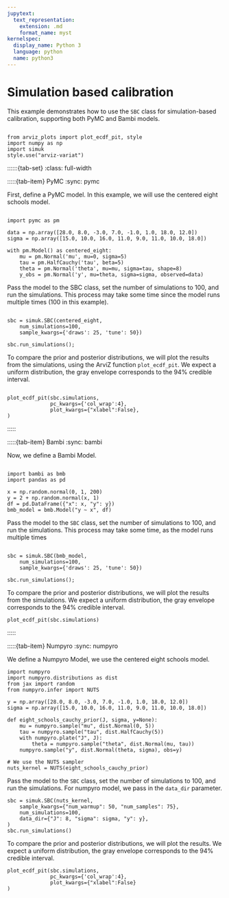 ```yaml
---
jupytext:
  text_representation:
    extension: .md
    format_name: myst
kernelspec:
  display_name: Python 3
  language: python
  name: python3
---
```


# Simulation based calibration

This example demonstrates how to use the `SBC` class for simulation-based calibration, supporting both PyMC and Bambi models.

```{jupyter-execute}

from arviz_plots import plot_ecdf_pit, style
import numpy as np
import simuk
style.use("arviz-variat")
```

::::::{tab-set}
:class: full-width

:::::{tab-item} PyMC
:sync: pymc

First, define a PyMC model. In this example, we will use the centered eight schools model.

```{jupyter-execute}

import pymc as pm

data = np.array([28.0, 8.0, -3.0, 7.0, -1.0, 1.0, 18.0, 12.0])
sigma = np.array([15.0, 10.0, 16.0, 11.0, 9.0, 11.0, 10.0, 18.0])

with pm.Model() as centered_eight:
    mu = pm.Normal('mu', mu=0, sigma=5)
    tau = pm.HalfCauchy('tau', beta=5)
    theta = pm.Normal('theta', mu=mu, sigma=tau, shape=8)
    y_obs = pm.Normal('y', mu=theta, sigma=sigma, observed=data)
```

Pass the model to the SBC class, set the number of simulations to 100, and run the simulations. This process may take
some time since the model runs multiple times (100 in this example).

```{jupyter-execute}

sbc = simuk.SBC(centered_eight,
    num_simulations=100,
    sample_kwargs={'draws': 25, 'tune': 50})

sbc.run_simulations();
```

To compare the prior and posterior distributions, we will plot the results from the simulations,
using the ArviZ function `plot_ecdf_pit`.
We expect a uniform distribution, the gray envelope corresponds to the 94% credible interval.

```{jupyter-execute}

plot_ecdf_pit(sbc.simulations,
              pc_kwargs={'col_wrap':4},
              plot_kwargs={"xlabel":False},
)
```

:::::

:::::{tab-item} Bambi
:sync: bambi

Now, we define a Bambi Model.

```{jupyter-execute}

import bambi as bmb
import pandas as pd

x = np.random.normal(0, 1, 200)
y = 2 + np.random.normal(x, 1)
df = pd.DataFrame({"x": x, "y": y})
bmb_model = bmb.Model("y ~ x", df)
```

Pass the model to the `SBC` class, set the number of simulations to 100, and run the simulations.
This process may take some time, as the model runs multiple times

```{jupyter-execute}

sbc = simuk.SBC(bmb_model,
    num_simulations=100,
    sample_kwargs={'draws': 25, 'tune': 50})

sbc.run_simulations();
```

To compare the prior and posterior distributions, we will plot the results from the simulations.
We expect a uniform distribution, the gray envelope corresponds to the 94% credible interval.

```{jupyter-execute}
plot_ecdf_pit(sbc.simulations)
```

:::::

:::::{tab-item} Numpyro
:sync: numpyro

We define a Numpyro Model, we use the centered eight schools model.

```{jupyter-execute}
import numpyro
import numpyro.distributions as dist
from jax import random
from numpyro.infer import NUTS

y = np.array([28.0, 8.0, -3.0, 7.0, -1.0, 1.0, 18.0, 12.0])
sigma = np.array([15.0, 10.0, 16.0, 11.0, 9.0, 11.0, 10.0, 18.0])

def eight_schools_cauchy_prior(J, sigma, y=None):
    mu = numpyro.sample("mu", dist.Normal(0, 5))
    tau = numpyro.sample("tau", dist.HalfCauchy(5))
    with numpyro.plate("J", J):
        theta = numpyro.sample("theta", dist.Normal(mu, tau))
    numpyro.sample("y", dist.Normal(theta, sigma), obs=y)

# We use the NUTS sampler
nuts_kernel = NUTS(eight_schools_cauchy_prior)
```

Pass the model to the `SBC` class, set the number of simulations to 100, and run the simulations. For numpyro model, 
we pass in the ``data_dir`` parameter.

```{jupyter-execute}
sbc = simuk.SBC(nuts_kernel,
    sample_kwargs={"num_warmup": 50, "num_samples": 75},
    num_simulations=100,
    data_dir={"J": 8, "sigma": sigma, "y": y},
)
sbc.run_simulations()
```

To compare the prior and posterior distributions, we will plot the results.
We expect a uniform distribution, the gray envelope corresponds to the 94% credible interval.

```{jupyter-execute}
plot_ecdf_pit(sbc.simulations, 
              pc_kwargs={'col_wrap':4},
              plot_kwargs={"xlabel":False}
)
```
